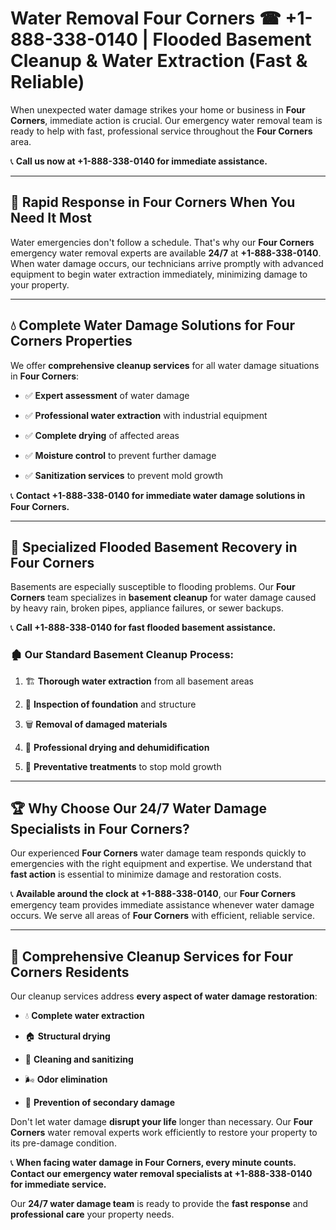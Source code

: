 # Water Removal Four Corners ☎ +1-888-338-0140 | Flooded Basement Cleanup & Water Extraction (Fast & Reliable)

When unexpected water damage strikes your home or business in **Four Corners**, immediate action is crucial. Our emergency water removal team is ready to help with fast, professional service throughout the **Four Corners** area. 

📞 **Call us now at +1-888-338-0140 for immediate assistance.**
---
## 🚀 Rapid Response in Four Corners When You Need It Most
Water emergencies don't follow a schedule. That's why our **Four Corners** emergency water removal experts are available **24/7** at **+1-888-338-0140**. When water damage occurs, our technicians arrive promptly with advanced equipment to begin water extraction immediately, minimizing damage to your property.
---
## 💧 Complete Water Damage Solutions for Four Corners Properties
We offer **comprehensive cleanup services** for all water damage situations in **Four Corners**:
- ✅ **Expert assessment** of water damage  
- ✅ **Professional water extraction** with industrial equipment  
- ✅ **Complete drying** of affected areas  
- ✅ **Moisture control** to prevent further damage  
- ✅ **Sanitization services** to prevent mold growth  
📞 **Contact +1-888-338-0140 for immediate water damage solutions in Four Corners.**
---
## 🌊 Specialized Flooded Basement Recovery in Four Corners
Basements are especially susceptible to flooding problems. Our **Four Corners** team specializes in **basement cleanup** for water damage caused by heavy rain, broken pipes, appliance failures, or sewer backups. 
📞 **Call +1-888-338-0140 for fast flooded basement assistance.**
### 🏚️ Our Standard Basement Cleanup Process:
1. 🏗️ **Thorough water extraction** from all basement areas  
2. 🔎 **Inspection of foundation** and structure  
3. 🗑️ **Removal of damaged materials**  
4. 💨 **Professional drying and dehumidification**  
5. 🚫 **Preventative treatments** to stop mold growth  
---
## 🏆 Why Choose Our 24/7 Water Damage Specialists in Four Corners?
Our experienced **Four Corners** water damage team responds quickly to emergencies with the right equipment and expertise. We understand that **fast action** is essential to minimize damage and restoration costs.
📞 **Available around the clock at +1-888-338-0140**, our **Four Corners** emergency team provides immediate assistance whenever water damage occurs. We serve all areas of **Four Corners** with efficient, reliable service.
---
## 🧹 Comprehensive Cleanup Services for Four Corners Residents
Our cleanup services address **every aspect of water damage restoration**:
- 💧 **Complete water extraction**  
- 🏠 **Structural drying**  
- 🧼 **Cleaning and sanitizing**  
- 🌬️ **Odor elimination**  
- 🚫 **Prevention of secondary damage**  
Don't let water damage **disrupt your life** longer than necessary. Our **Four Corners** water removal experts work efficiently to restore your property to its pre-damage condition.
📞 **When facing water damage in Four Corners, every minute counts. Contact our emergency water removal specialists at +1-888-338-0140 for immediate service.**
Our **24/7 water damage team** is ready to provide the **fast response** and **professional care** your property needs.
